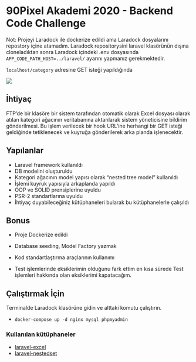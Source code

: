 # 90Pixel Akademi 2020 - Backend Code Challenge

Not: Projeyi Laradock ile dockerize edildi ama Laradock dosyalarını repostory içine atamadım. Laradock repositorysini laravel klasörünün dışına cloneladıktan sonra Laradock içindeki .env dosyasında `APP_CODE_PATH_HOST=../laravel/` ayarını yapmanız gerekmektedir.

`localhost/category` adresine GET isteği yapıldığında

![](https://i.imgur.com/NWOq5Gq.png)


## İhtiyaç
FTP’de bir klasöre bir sistem tarafından otomatik olarak Excel dosyası olarak atılan kategori ağacının veritabanına aktarılarak sistem yöneticisine bildirim gönderilmesi. Bu işlem verilecek bir hook URL’ine herhangi bir GET isteği geldiğinde tetiklenecek ve kuyruğa gönderilerek arka planda işlenecektir.

## Yapılanlar

- Laravel framework kullanıldı
- DB modelini oluşturuldu
- Kategori ağacının model yapısı olarak “nested tree model” kullanıldı
- İşlemi kuyruk yapısıyla arkaplanda yapıldı
- OOP ve SOLID prensiplerine uyuldu
- PSR-2 standartlarına uyuldu
- İhtiyaç duyabileceğiniz kütüphaneleri bularak bu kütüphanelerle çalışıldı


## Bonus
- Proje Dockerize edildi
- Database seeding, Model Factory yazmak
- Kod standartlaştırma araçlarının kullanımı


- Test işlemlerinde eksiklerimin olduğunu fark ettim en kısa sürede Test işlemleri hakkında olan eksiklerimi kapatacağım.

## Çalıştırmak İçin
Terminalde Laradock klasörüne gidin ve alttaki komutu çalıştırın.
- `docker-compose up -d nginx mysql phpmyadmin` 

### Kullanılan kütüphaneler
- [laravel-excel](https://laravel-excel.com/)
- [laravel-nestedset](https://github.com/lazychaser/laravel-nestedset)
